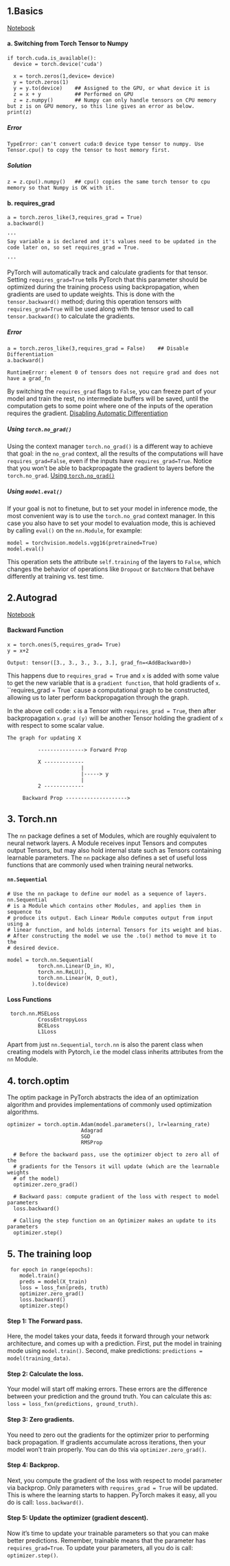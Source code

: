 ## 1.Basics 

  [Notebook](https://github.com/Mohit-robo/Deep_Learning/blob/main/Pytorch_series/Advance/basics.ipynb)
  
  #### a. Switching from Torch Tensor to Numpy
  
    if torch.cuda.is_available():
      device = torch.device('cuda')

      x = torch.zeros(1,device= device)
      y = torch.zeros(1)
      y = y.to(device)    ## Assigned to the GPU, or what device it is
      z = x + y           ## Performed on GPU
      z = z.numpy()       ## Numpy can only handle tensors on CPU memory but z is on GPU memory, so this line gives an error as below.
    print(z)
  ##### Error
  
    TypeError: can't convert cuda:0 device type tensor to numpy. Use Tensor.cpu() to copy the tensor to host memory first.
  ##### Solution
  
    z = z.cpu().numpy()   ## cpu() copies the same torch tensor to cpu memory so that Numpy is OK with it. 
  
 #### b. requires_grad
 
    a = torch.zeros_like(3,requires_grad = True)
    a.backward()
    
    '''
    Say variable a is declared and it's values need to be updated in the code later on, so set requires_grad = True. 
    
    '''
  PyTorch will automatically track and calculate gradients for that tensor. 
  Setting `requires_grad=True` tells PyTorch that this parameter should be optimized during the training process using backpropagation, when gradients are used
  to update weights. This is done with the `tensor.backward()` method; during this operation tensors with `requires_grad=True` will be used along with the tensor used     to call `tensor.backward()` to calculate the gradients.
  ##### Error
  
    a = torch.zeros_like(3,requires_grad = False)    ## Disable Differentiation
    a.backward()
    
    RuntimeError: element 0 of tensors does not require grad and does not have a grad_fn
    
  By switching the `requires_grad` flags to `False`, you can freeze part of your model and train the rest, no intermediate buffers will be saved, until the computation   gets to some point where one of the inputs of the operation requires the gradient. [Disabling Automatic Differentiation](https://aman.ai/primers/pytorch/#disabling-automatic-differentiation)
  
  ##### Using `torch.no_grad()`
  
  Using the context manager `torch.no_grad()` is a different way to achieve that goal: in the `no_grad` context, all the results of the computations will have        `requires_grad=False`, even if the inputs have `requires_grad=True`.
  Notice that you won’t be able to backpropagate the gradient to layers before the `torch.no_grad`. [Using `torch.no_grad()`](https://aman.ai/primers/pytorch/#using-torchno_grad)
  
##### Using `model.eval()`

If your goal is not to finetune, but to set your model in inference mode, the most convenient way is to use the `torch.no_grad` context manager. In this case you also have to set your model to evaluation mode, this is achieved by calling `eval()` on the `nn.Module`, for example:

    model = torchvision.models.vgg16(pretrained=True)
    model.eval()
    
This operation sets the attribute `self.training` of the layers to `False`, which changes the behavior of operations like `Dropout` or `BatchNorm` that behave differently at training vs. test time.

## 2.Autograd

[Notebook](https://github.com/Mohit-robo/Deep_Learning/blob/main/Pytorch_series/Advance/autograd.ipynb)

#### Backward Function
    x = torch.ones(5,requires_grad= True)
    y = x+2
    
    Output: tensor([3., 3., 3., 3., 3.], grad_fn=<AddBackward0>)
    
  This happens due to `requires_grad = True` and `x` is added with some value to get the new variable that is a `gradient function`, that hold gradients of `x`.  
  ``requires_grad = True` cause a computational graph to be constructed, allowing us to later perform backpropagation through the graph. 
  
  In the above cell code:
  `x` is a Tensor with `requires_grad = True`, then after backpropagation `x.grad (y)` will be another Tensor holding the gradient of `x` with respect to some scalar     value.
  
    The graph for updating X 
        
              ---------------> Forward Prop
              
              X -------------
                            |
                            |-----> y
                            |
              2 -------------
              
         Backward Prop -------------------->                     
                            
                           
## 3. Torch.nn
       
   The `nn` package defines a set of Modules, which are roughly equivalent to neural network layers. A Module receives input Tensors and computes output Tensors, but may also hold internal state such as Tensors containing learnable parameters. The `nn` package also defines a set of useful loss functions that are commonly used when training neural networks.

#### `nn.Sequential`

    # Use the nn package to define our model as a sequence of layers. nn.Sequential
    # is a Module which contains other Modules, and applies them in sequence to
    # produce its output. Each Linear Module computes output from input using a
    # linear function, and holds internal Tensors for its weight and bias.
    # After constructing the model we use the .to() method to move it to the
    # desired device.
    
    model = torch.nn.Sequential(
              torch.nn.Linear(D_in, H),
              torch.nn.ReLU(),
              torch.nn.Linear(H, D_out),
            ).to(device)           

#### Loss Functions
     
     torch.nn.MSELoss
              CrossEntropyLoss
              BCELoss
              L1Loss
              
  Apart from just `nn.Sequential`, `torch.nn` is also the parent class when creating models with Pytorch, i.e the model class inherits attributes from the `nn` Module.

## 4. torch.optim
  
  The optim package in PyTorch abstracts the idea of an optimization algorithm and provides implementations of commonly used optimization algorithms.
  
    optimizer = torch.optim.Adam(model.parameters(), lr=learning_rate)
                            Adagrad
                            SGD
                            RMSProp

      # Before the backward pass, use the optimizer object to zero all of the
      # gradients for the Tensors it will update (which are the learnable weights
      # of the model)
      optimizer.zero_grad()

      # Backward pass: compute gradient of the loss with respect to model parameters
      loss.backward()

      # Calling the step function on an Optimizer makes an update to its parameters
      optimizer.step()

## 5. The training loop

     for epoch in range(epochs):
        model.train()
        preds = model(X_train)
        loss = loss_fxn(preds, truth)
        optimizer.zero_grad()
        loss.backward()
        optimizer.step()   

  #### Step 1: The Forward pass.
  
  Here, the model takes your data, feeds it forward through your network architecture, and comes up with a prediction.
  First, put the model in training mode using `model.train()`.
  Second, make predictions: `predictions = model(training_data)`.
  
  #### Step 2: Calculate the loss.
  
  Your model will start off making errors.
  These errors are the difference between your prediction and the ground truth.
  You can calculate this as: `loss = loss_fxn(predictions, ground_truth)`.
  
  #### Step 3: Zero gradients.
  
  You need to zero out the gradients for the optimizer prior to performing back propagation.
  If gradients accumulate across iterations, then your model won’t train properly.
  You can do this via `optimizer.zero_grad()`.
  
  #### Step 4: Backprop.
  
  Next, you compute the gradient of the loss with respect to model parameter via backprop.
  Only parameters with `requires_grad = True` will be updated.
  This is where the learning starts to happen.
  PyTorch makes it easy, all you do is call: `loss.backward()`.
  
  #### Step 5: Update the optimizer (gradient descent).
  
  Now it’s time to update your trainable parameters so that you can make better predictions.
  Remember, trainable means that the parameter has `requires_grad=True`.
  To update your parameters, all you do is call: `optimizer.step()`.

  
